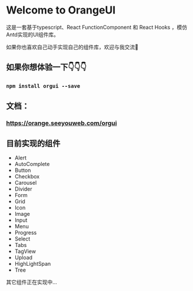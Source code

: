 # Welcome to OrangeUI
这是一套基于typescript、React FunctionComponent 和 React Hooks ，模仿Antd实现的UI组件库。

如果你也喜欢自己动手实现自己的组件库，欢迎与我交流👏

## 如果你想体验一下👇👇👇
### `npm install orgui --save`

## 文档：
### https://orange.seeyouweb.com/orgui

## 目前实现的组件
* Alert
* AutoComplete
* Button
* Checkbox
* Carousel
* Divider
* Form
* Grid
* Icon
* Image
* Input
* Menu
* Progress
* Select
* Tabs
* TagView
* Upload
* HighLightSpan
* Tree

其它组件正在实现中...
